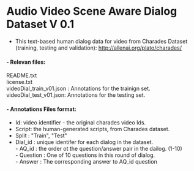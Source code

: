 # Audio Video Scene Aware Dialog Dataset V 0.1 

- This text-based human dialog data for video from Charades Dataset (training, testing and validation): http://allenai.org/plato/charades/

#### - Relevan files:

   README.txt   
   license.txt  
   videoDial_train_v01.json : Annotations for the trainign set.   
   videoDial_test_v01.json:   Annotations for the testing set.
  
  
#### - Annotations Files format:  

  * Id: video identifier - the original charades video Ids.     
  * Script: the human-generated scripts, from Charades dataset.        
  * Split : "Train", "Test"      
  * Dial_id : unique identifer for each dialog in the dataset.   
    		-	AQ_id : the order ot the question/answer pair in the dailog. (1-10)     
         -	Question : One of 10 questions in this round of dialog.     
         -	Answer :   The corresponding answer to AQ_id question  
              
  


         
    



